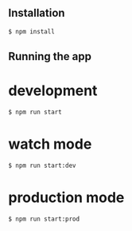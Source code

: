 ## Installation

```bash
$ npm install
```

## Running the app


# development

```bash
$ npm run start
```

# watch mode
```bash
$ npm run start:dev
```

# production mode
```bash
$ npm run start:prod
```
